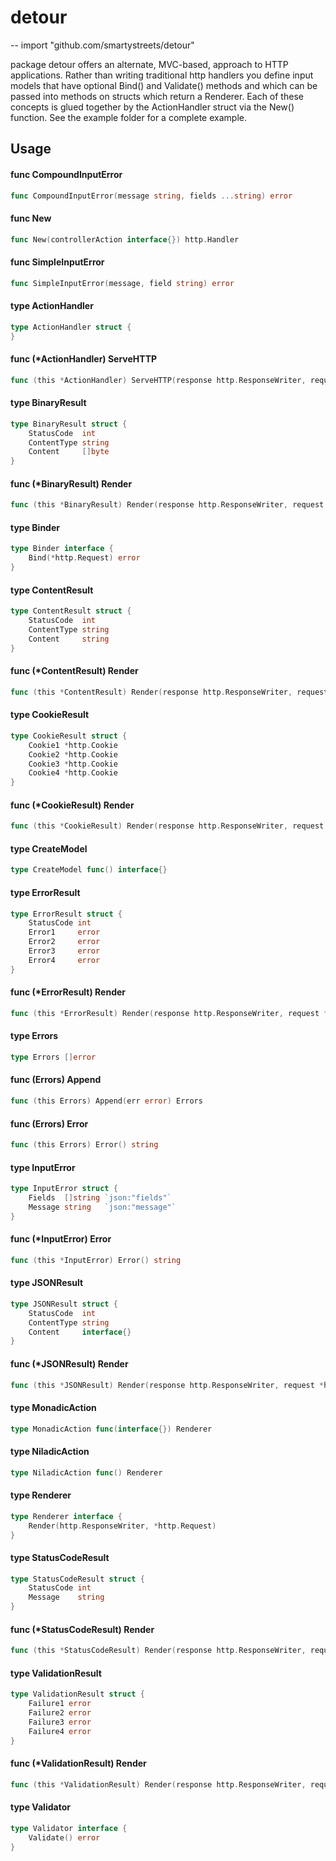 # detour
--
    import "github.com/smartystreets/detour"

package detour offers an alternate, MVC-based, approach to HTTP applications.
Rather than writing traditional http handlers you define input models that have
optional Bind() and Validate() methods and which can be passed into methods on
structs which return a Renderer. Each of these concepts is glued together by the
ActionHandler struct via the New() function. See the example folder for a
complete example.

## Usage

#### func  CompoundInputError

```go
func CompoundInputError(message string, fields ...string) error
```

#### func  New

```go
func New(controllerAction interface{}) http.Handler
```

#### func  SimpleInputError

```go
func SimpleInputError(message, field string) error
```

#### type ActionHandler

```go
type ActionHandler struct {
}
```


#### func (*ActionHandler) ServeHTTP

```go
func (this *ActionHandler) ServeHTTP(response http.ResponseWriter, request *http.Request)
```

#### type BinaryResult

```go
type BinaryResult struct {
	StatusCode  int
	ContentType string
	Content     []byte
}
```


#### func (*BinaryResult) Render

```go
func (this *BinaryResult) Render(response http.ResponseWriter, request *http.Request)
```

#### type Binder

```go
type Binder interface {
	Bind(*http.Request) error
}
```


#### type ContentResult

```go
type ContentResult struct {
	StatusCode  int
	ContentType string
	Content     string
}
```


#### func (*ContentResult) Render

```go
func (this *ContentResult) Render(response http.ResponseWriter, request *http.Request)
```

#### type CookieResult

```go
type CookieResult struct {
	Cookie1 *http.Cookie
	Cookie2 *http.Cookie
	Cookie3 *http.Cookie
	Cookie4 *http.Cookie
}
```


#### func (*CookieResult) Render

```go
func (this *CookieResult) Render(response http.ResponseWriter, request *http.Request)
```

#### type CreateModel

```go
type CreateModel func() interface{}
```


#### type ErrorResult

```go
type ErrorResult struct {
	StatusCode int
	Error1     error
	Error2     error
	Error3     error
	Error4     error
}
```


#### func (*ErrorResult) Render

```go
func (this *ErrorResult) Render(response http.ResponseWriter, request *http.Request)
```

#### type Errors

```go
type Errors []error
```


#### func (Errors) Append

```go
func (this Errors) Append(err error) Errors
```

#### func (Errors) Error

```go
func (this Errors) Error() string
```

#### type InputError

```go
type InputError struct {
	Fields  []string `json:"fields"`
	Message string   `json:"message"`
}
```


#### func (*InputError) Error

```go
func (this *InputError) Error() string
```

#### type JSONResult

```go
type JSONResult struct {
	StatusCode  int
	ContentType string
	Content     interface{}
}
```


#### func (*JSONResult) Render

```go
func (this *JSONResult) Render(response http.ResponseWriter, request *http.Request)
```

#### type MonadicAction

```go
type MonadicAction func(interface{}) Renderer
```


#### type NiladicAction

```go
type NiladicAction func() Renderer
```


#### type Renderer

```go
type Renderer interface {
	Render(http.ResponseWriter, *http.Request)
}
```


#### type StatusCodeResult

```go
type StatusCodeResult struct {
	StatusCode int
	Message    string
}
```


#### func (*StatusCodeResult) Render

```go
func (this *StatusCodeResult) Render(response http.ResponseWriter, request *http.Request)
```

#### type ValidationResult

```go
type ValidationResult struct {
	Failure1 error
	Failure2 error
	Failure3 error
	Failure4 error
}
```


#### func (*ValidationResult) Render

```go
func (this *ValidationResult) Render(response http.ResponseWriter, request *http.Request)
```

#### type Validator

```go
type Validator interface {
	Validate() error
}
```
